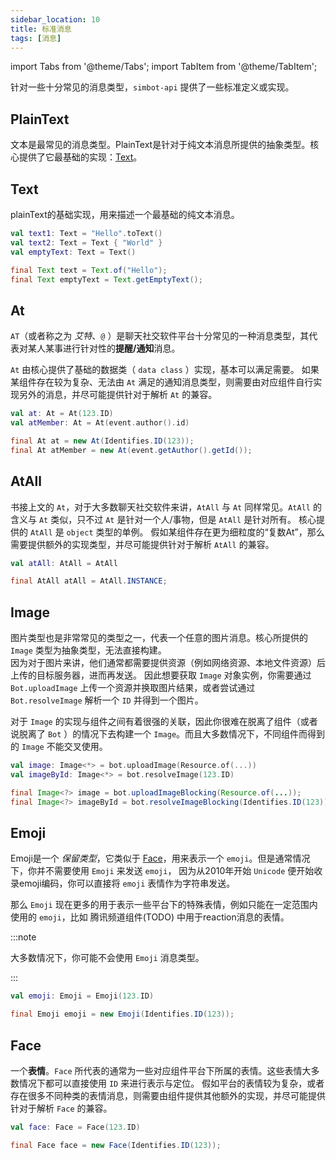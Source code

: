 ```yaml
---
sidebar_location: 10
title: 标准消息
tags: [消息]
---
```


import Tabs from '@theme/Tabs';
import TabItem from '@theme/TabItem';

针对一些十分常见的消息类型，`simbot-api` 提供了一些标准定义或实现。


## PlainText
文本是最常见的消息类型。PlainText是针对于纯文本消息所提供的抽象类型。核心提供了它最基础的实现：[Text](#text)。

## Text
plainText的基础实现，用来描述一个最基础的纯文本消息。

<Tabs groupId="code">
<TabItem value="Kotlin" label="Kotlin" default>

```kotlin
val text1: Text = "Hello".toText()
val text2: Text = Text { "World" }
val emptyText: Text = Text()
```

</TabItem>
<TabItem value="Java" label="Java">

```java
final Text text = Text.of("Hello");
final Text emptyText = Text.getEmptyText();
```

</TabItem>
</Tabs>

## At
`AT`（或者称之为 *艾特*、`@` ）是聊天社交软件平台十分常见的一种消息类型，其代表对某人某事进行针对性的**提醒/通知**消息。

`At` 由核心提供了基础的数据类（ `data class` ）实现，基本可以满足需要。
如果某组件存在较为复杂、无法由 `At` 满足的通知消息类型，则需要由对应组件自行实现另外的消息，并尽可能提供针对于解析 `At` 的兼容。

<Tabs groupId="code">
<TabItem value="Kotlin" label="Kotlin" default>

```kotlin
val at: At = At(123.ID)
val atMember: At = At(event.author().id)
```

</TabItem>
<TabItem value="Java" label="Java">

```java
final At at = new At(Identifies.ID(123));
final At atMember = new At(event.getAuthor().getId());
```

</TabItem>
</Tabs>


## AtAll
书接上文的 `At`，对于大多数聊天社交软件来讲，`AtAll` 与 `At` 同样常见。`AtAll` 的含义与 `At` 类似，只不过 `At` 是针对一个人/事物，但是 `AtAll` 是针对所有。
核心提供的 `AtAll` 是 `object` 类型的单例。
假如某组件存在更为细粒度的“复数At”，那么需要提供额外的实现类型，并尽可能提供针对于解析 `AtAll` 的兼容。

<Tabs groupId="code">
<TabItem value="Kotlin" label="Kotlin" default>

```kotlin
val atAll: AtAll = AtAll
```

</TabItem>
<TabItem value="Java" label="Java">

```java
final AtAll atAll = AtAll.INSTANCE;
```

</TabItem>
</Tabs>


## Image

图片类型也是非常常见的类型之一，代表一个任意的图片消息。核心所提供的 `Image` 类型为抽象类型，无法直接构建。<br />
因为对于图片来讲，他们通常都需要提供资源（例如网络资源、本地文件资源）后上传的目标服务器，进而再发送。
因此想要获取 `Image` 对象实例，你需要通过 `Bot.uploadImage` 上传一个资源并换取图片结果，或者尝试通过 `Bot.resolveImage` 解析一个 `ID` 并得到一个图片。

对于 `Image` 的实现与组件之间有着很强的关联，因此你很难在脱离了组件（或者说脱离了 `Bot` ）的情况下去构建一个 `Image`。而且大多数情况下，不同组件而得到的 `Image` 不能交叉使用。

<Tabs groupId="code">
<TabItem value="Kotlin" label="Kotlin" default>

```kotlin
val image: Image<*> = bot.uploadImage(Resource.of(...))
val imageById: Image<*> = bot.resolveImage(123.ID)
```

</TabItem>
<TabItem value="Java" label="Java">

```java
final Image<?> image = bot.uploadImageBlocking(Resource.of(...));
final Image<?> imageById = bot.resolveImageBlocking(Identifies.ID(123));
```

</TabItem>
</Tabs>

## Emoji
Emoji是一个 _保留类型_，它类似于 [Face](#face)，用来表示一个 `emoji`。但是通常情况下，你并不需要使用 `Emoji` 来发送 `emoji`，
因为从2010年开始 `Unicode` 便开始收录emoji编码，你可以直接将 `emoji` 表情作为字符串发送。

那么 `Emoji` 现在更多的用于表示一些平台下的特殊表情，例如只能在一定范围内使用的 `emoji`，比如 腾讯频道组件(TODO) 中用于reaction消息的表情。

:::note

大多数情况下，你可能不会使用 `Emoji` 消息类型。

:::


<Tabs groupId="code">
<TabItem value="Kotlin" label="Kotlin" default>

```kotlin
val emoji: Emoji = Emoji(123.ID)
```

</TabItem>
<TabItem value="Java" label="Java">

```java
final Emoji emoji = new Emoji(Identifies.ID(123));
```

</TabItem>
</Tabs>

## Face
一个**表情**。`Face` 所代表的通常为一些对应组件平台下所属的表情。这些表情大多数情况下都可以直接使用 `ID` 来进行表示与定位。
假如平台的表情较为复杂，或者存在很多不同种类的表情消息，则需要由组件提供其他额外的实现，并尽可能提供针对于解析 `Face` 的兼容。

<Tabs groupId="code">
<TabItem value="Kotlin" label="Kotlin" default>

```kotlin
val face: Face = Face(123.ID)
```

</TabItem>
<TabItem value="Java" label="Java">

```java
final Face face = new Face(Identifies.ID(123));
```

</TabItem>
</Tabs>



